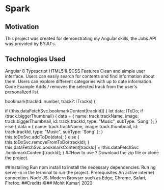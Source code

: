 # Spark


## Motivation
This project was created for demonstrating my Angular skills, the Jobs API was provided by BYJU's.

## Technologies Used
Angular 8
Typescript
HTML5 & SCSS
Features
Clean and simple user interface.
Users can easily search for contents and find information about them.
Users can explore different categories with up to date information.
Code Example
Adds / removes the selected track from the user's personalized list.

bookmark(trackId: number, track?: ITracks) {

if (!this.dataFetchSvc.bookmarkContent[trackId]) {
  let data: IToDo;
  if (track.biggerThumbnail) {
    data = {
      name: track.trackName,
      image: track.biggerThumbnail,
      id: track.trackId,
      type: "Music",
      subType: 'Song'
    };
  } else {
    data = {
      name: track.trackName,
      image: track.thumbnail,
      id: track.trackId,
      type: "Music",
      subType: 'Song'
    };
  }
  this.toDoSvc.addToDo(data);
} else {
  this.toDoSvc.removeFromToDo(trackId);
}
this.dataFetchSvc.bookmarkContent[trackId] = !this.dataFetchSvc
  .bookmarkContent[trackId];
}
##How to use ?
Download the zip file or clone the project.

##Installing
Run npm install to install the necessary dependencies.
Run ng serve -o in the terminal to run the project.
Prerequisites
An active internet connection.
Node JS.
Modern Browser such as Edge, Chrome, Safari, Firefox.
##Credits
©## Mohit Kumar| 2020
